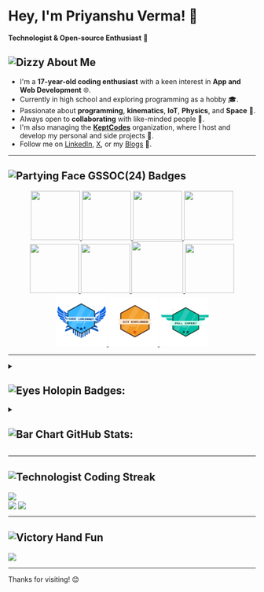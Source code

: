 # Hey, I'm Priyanshu Verma! 👋  
**Technologist & Open-source Enthusiast** 🚀

## <img src="https://raw.githubusercontent.com/Tarikul-Islam-Anik/Telegram-Animated-Emojis/main/Symbols/Dizzy.webp" alt="Dizzy" width="25" height="25" /> About Me

- I'm a **17-year-old coding enthusiast** with a keen interest in **App and Web Development** 🌐.
- Currently in high school and exploring programming as a hobby 🎓.
- Passionate about **programming**, **kinematics**, **IoT**, **Physics**, and **Space** 🌌.
- Always open to **collaborating** with like-minded people 🤝.
- I'm also managing the **[KeptCodes](https://github.com/KeptCodes)** organization, where I host and develop my personal and side projects 🚀.
- Follow me on [LinkedIn](https://www.linkedin.com/in/priyanshu-verma-dev/), [X](https://x.com/pvdev), or my [Blogs](https://priyanshuverma-dev.github.io/blogs/) 📝.


---

## <img src="https://raw.githubusercontent.com/Tarikul-Islam-Anik/Telegram-Animated-Emojis/main/Smileys/Partying%20Face.webp" alt="Partying Face" width="30" height="30" /> GSSOC(24) Badges

<div style='display:flex; align-items:center; gap: 10px;' align='center'>
  <a href="https://gssoc.girlscript.tech/leaderboard?year=2024&username=priyanshuverma-dev">
    <img src="https://raw.githubusercontent.com/GSSoC24/Postman-Challenge/main/docs/assets/Postman%20White.png" width="100px" height="100px" />
    <img src="https://raw.githubusercontent.com/GSSoC24/Postman-Challenge/main/docs/assets/1.png" width="100px" height="100px" />
    <img src="https://raw.githubusercontent.com/GSSoC24/Postman-Challenge/main/docs/assets/2.png" width="100px" height="100px" />
    <img src="https://raw.githubusercontent.com/GSSoC24/Postman-Challenge/main/docs/assets/3.png" width="100px" height="100px" />
    <img src="https://raw.githubusercontent.com/GSSoC24/Postman-Challenge/main/docs/assets/4.png" width="100px" height="100px" />
    <img src="https://raw.githubusercontent.com/GSSoC24/Postman-Challenge/main/docs/assets/5.png" width="100px" height="100px" />
    <img src="https://raw.githubusercontent.com/GSSoC24/Postman-Challenge/main/docs/assets/6.png" width="105px" height="105px" />
    <img src="https://raw.githubusercontent.com/GSSoC24/Postman-Challenge/main/docs/assets/7.png" width="100px" height="100px" />
    <img src="https://raw.githubusercontent.com/GSSoC24/Contributor/refs/heads/main/assets/Code%20Luminary.png" width="105px" height="105px" />
    <img src="https://raw.githubusercontent.com/GSSoC24/Contributor/refs/heads/main/assets/Git%20Explorer.png" width="100px" height="100px" />
    <img src="https://raw.githubusercontent.com/GSSoC24/Contributor/refs/heads/main/assets/Pull%20Expert.png" width="100px" height="100px" />
  </a>
</div>

---

<details>
  <summary><h2><img src="https://raw.githubusercontent.com/Tarikul-Islam-Anik/Telegram-Animated-Emojis/main/People/Eyes.webp" alt="Eyes" width="25" height="25" /> Holopin Badges:</h2></summary>
  <div align="center">
    <img src="https://holopin.me/p7uverma" width="600"/>
  </div>
</details>

<details>
  <summary><h2><img src="https://raw.githubusercontent.com/Tarikul-Islam-Anik/Telegram-Animated-Emojis/main/Objects/Bar%20Chart.webp" alt="Bar Chart" width="25" height="25" /> GitHub Stats:</h2></summary>
  <p align="center">
    <a href="https://quira.sh?utm_source=widgets&utm_campaign=priyanshuverma">
      <img src="https://stats.quira.sh/priyanshuverma/github?theme=dark" alt="priyanshuverma's GitHub | Stats" />
    </a>
  </p>

  <table>
    <tr>
      <th>Languages Over Time</th>
      <th>Topics Over Time</th>
    </tr>
    <tr>
      <td>
        <a href="https://quira.sh?utm_source=widgets&utm_campaign=priyanshuverma">
          <img src="https://stats.quira.sh/priyanshuverma/languages-over-time?theme=dark" alt="priyanshuverma's GitHub | Languages Over Time" />
        </a>
      </td>
      <td>
        <a href="https://quira.sh?utm_source=widgets&utm_campaign=priyanshuverma">
          <img src="https://stats.quira.sh/priyanshuverma/topics-over-time?theme=dark" alt="priyanshuverma's GitHub | Topics Over Time" />
        </a>
      </td>
    </tr>
  </table>
</details>

---

## <img src="https://raw.githubusercontent.com/Tarikul-Islam-Anik/Telegram-Animated-Emojis/main/People/Technologist.webp" alt="Technologist" width="25" height="25" /> Coding Streak

<div align="start">
  <img src="https://github-readme-streak-stats-wheat.vercel.app?user=priyanshuverma-dev&theme=dark&hide_border=true&" align="center" />
</div>

<div align="start">
  <img src="https://komarev.com/ghpvc/?username=priyanshuverma-dev&&style=flat-rounded" align="center" />
  <img src="https://wakatime.com/badge/user/a4c237dc-fe02-47f0-97b5-c25292afe1cf.svg" align="center" />
</div>

---

## <img src="https://raw.githubusercontent.com/Tarikul-Islam-Anik/Telegram-Animated-Emojis/main/People/Victory%20Hand.webp" alt="Victory Hand" width="25" height="25" /> Fun

<img src="https://quotes-github-readme.vercel.app/api?type=horizontal&theme=tokyonight" align="center" />

---

<p>Thanks for visiting! 😊</p>
